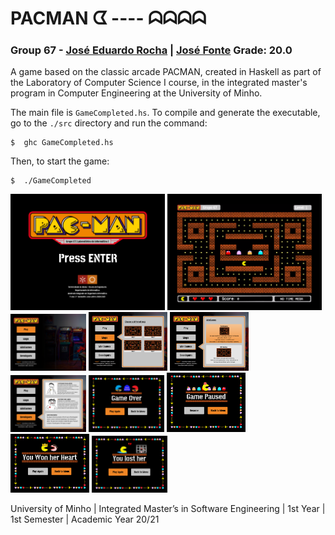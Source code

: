 # PACMAN ᗧ ---- ᗣᗣᗣᗣ 

### __Group 67__ - [José Eduardo Rocha](https://github.com/Eduard0Rocha) |  [José Fonte](https://github.com/josefonte)  Grade: 20.0

A game based on the classic arcade PACMAN, created in Haskell as part of the Laboratory of Computer Science I course, in the integrated master's program in Computer Engineering at the University of Minho.

The main file is `GameCompleted.hs`. To compile and generate the executable, go to the `./src` directory and run the command:

    $  ghc GameCompleted.hs

Then, to start the game:

    $  ./GameCompleted

<p float="center">
  <img src="https://raw.githubusercontent.com/josefonte/University/main/Year1/1sem/LI1/src/ImagensParaPacman/Menus/screenSaver.png" width="49%" />
    <img src="https://raw.githubusercontent.com/josefonte/University/main/Year1/1sem/LI1/src/ImagensParaPacman/Menus/JogoNormal.png" width="49%" />
  <img src="https://raw.githubusercontent.com/josefonte/University/main/Year1/1sem/LI1/src/ImagensParaPacman/Menus/MainInc.png" width="24%" /> 
  <img src="https://raw.githubusercontent.com/josefonte/University/main/Year1/1sem/LI1/src/ImagensParaPacman/Menus/mapsMENUBUTTON.png" width="25%" /> 
  <img src="https://raw.githubusercontent.com/josefonte/University/main/Year1/1sem/LI1/src/ImagensParaPacman/Menus/MiniGamesPacDungeon.png" width="25%" /> 
  <img src="https://raw.githubusercontent.com/josefonte/University/main/Year1/1sem/LI1/src/ImagensParaPacman/Menus/DevelopersMenu.png" width="24%" />
  <img src="https://raw.githubusercontent.com/josefonte/University/main/Year1/1sem/LI1/src/ImagensParaPacman/Menus/killPacmanLOSEplayagain.png" width="24%" /> 
  <img src="https://raw.githubusercontent.com/josefonte/University/main/Year1/1sem/LI1/src/ImagensParaPacman/Menus/PauseMENUbacktomenu.png" width="25%" />
  <img src="https://raw.githubusercontent.com/josefonte/University/main/Year1/1sem/LI1/src/ImagensParaPacman/Menus/pacdungeonWINbacktoMenu.png" width="25%" /> 
  <img src="https://raw.githubusercontent.com/josefonte/University/main/Year1/1sem/LI1/src/ImagensParaPacman/Menus/pacdungeonLOSEplayagain.png" width="24%" /> 
</p>

University of Minho | Integrated Master’s in Software Engineering | 1st Year | 1st Semester | Academic Year 20/21

